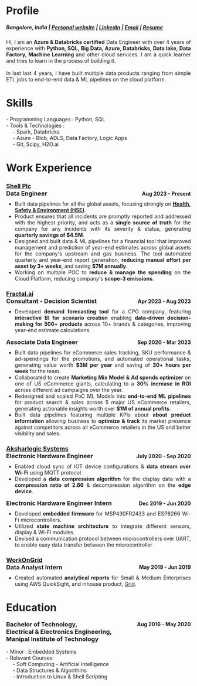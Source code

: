 # Profile
##### Bangalore, India | [Personal website](https://shubham2697.github.io/) | [LinkedIn](https://linkedin.com/in/shubham2697/) | [Email](mailto:shubhamagarwal2697+gh@gmail.com) | [Resume](url)

<div class="container">
    <p style="text-align: justify;">
        Hi, I am an <b>Azure & Databricks certified</b> Data Engineer with over 4 years of experience with <b>Python, SQL,
        Big Data, Azure, Databricks, Data lake, Data Factory, Machine Learning </b> and other cloud services. I am a quick
        learner and tries to learn in the process of building it.
        <br />
        <br />
        In last last 4 years, I have built multiple data products ranging from simple ETL jobs to end-to-end
        data & ML pipelines on the cloud platform.
    </p>
    <h1> Skills </h1>
    <div class="entry">
        <p>
            - Programming Languages : Python, SQL
            <br />
            - Tools & Technologies : 
            <br /> &emsp; - Spark, Databricks
            <br /> &emsp; - Azure - Blob, ADLS, Data Factory, Logic Apps
            <br /> &emsp; - Git, Scipy, H2O.ai 
        </p>
    </div>
    <h1>Work Experience</h1>
    <div class="timeline" style="text-align: justify;">
        <div class="entry">
            <h3 style="margin-bottom: 0px;">
            <!-- <img src = "data:image/svg+xml;utf-8,%0A%3Csvg%20id%3D%22Shell_x5F_2012_x5F_PECTEN_x5F_RGB%22%20version%3D%221.1%22%20viewBox%3D%220%200%2024%2024%22%20xml%3Aspace%3D%22preserve%22%20xmlns%3D%22http%3A%2F%2Fwww.w3.org%2F2000%2Fsvg%22%3E%0A%20%20%3Crect%20x%3D%22-12.1%22%20y%3D%22-103.7%22%20width%3D%22141.7%22%20height%3D%22141.7%22%20fill%3D%22none%22%2F%3E%0A%20%20%3Cg%20transform%3D%22matrix(.22054%200%200%20.22054%20-.94555%20-.53756)%22%3E%0A%20%20%20%20%3Cpath%20d%3D%22m54.6%2087.8h-18l-1.6-13.3-11-7.9c-0.5-2.3-0.7-4.7-0.7-7.1%200-19.6%2015.9-35.4%2035.4-35.4%2019.6%200%2035.4%2015.9%2035.4%2035.4%200%202.4-0.2%204.8-0.7%207.1l-10.9%207.9-1.7%2013.3h-18l-1%200.8c-0.9%200.7-2%201-3.1%201s-2.2-0.4-3.1-1z%22%20fill%3D%22none%22%20stroke%3D%22%23fff%22%20stroke-miterlimit%3D%2240%22%20stroke-width%3D%227%22%2F%3E%0A%20%20%20%20%3Cpath%20d%3D%22m54.6%2087.8h-18l-1.6-13.3-11-7.9c-0.5-2.3-0.7-4.7-0.7-7.1%200-19.6%2015.9-35.4%2035.4-35.4%2019.6%200%2035.4%2015.9%2035.4%2035.4%200%202.4-0.2%204.8-0.7%207.1l-10.9%207.9-1.7%2013.3h-18l-1%200.8c-0.9%200.7-2%201-3.1%201s-2.2-0.4-3.1-1z%22%20fill%3D%22%23fbce07%22%2F%3E%0A%20%20%20%20%3Cpath%20d%3D%22m54.6%2087.8h-18l-1.6-13.3-11-7.9c-0.5-2.3-0.7-4.7-0.7-7.1%200-19.6%2015.9-35.4%2035.4-35.4s35.4%2015.9%2035.4%2035.4c0%202.4-0.2%204.8-0.7%207.1l-10.9%207.9-1.7%2013.3h-18l-1%200.8c-0.9%200.7-2%201-3.1%201s-2.2-0.4-3.1-1zm0.6-6.2h-13.1l-1.3-10.6-10.8-7.8c-0.3-1.2-0.5-2.5-0.5-3.8%200-2.1%200.4-4.2%201.3-6.1l19.1%2019.3-18.5-22.9c0.7-3%202.3-5.6%204.6-7.7l16.6%2028.7-14.7-31.3c1.9-2.5%204.6-4.4%207.6-5.3l10.2%2035.6-7.4-37.1c2.3-1.3%204.8-1.9%207.4-1.9%200.5%200%201.1%200%201.6%200.1l1.5%2038.5%201.5-38.5c0.5-0.1%201.1-0.1%201.6-0.1%202.6%200%205.1%200.7%207.4%201.9l-7.4%2037.1%2010.2-35.7c3%200.9%205.7%202.8%207.6%205.3l-14.8%2031.4%2016.6-28.7c2.3%202%203.9%204.7%204.6%207.7l-18.5%2022.9%2019.1-19.3c0.9%201.9%201.3%204%201.3%206.1%200%201.3-0.2%202.5-0.5%203.8l-10.8%207.8-1.3%2010.6h-13l-2%201.4c-0.5%200.4-1.1%200.5-1.7%200.5s-1.2-0.2-1.7-0.5z%22%20fill%3D%22%23dd1d21%22%20fill-rule%3D%22evenodd%22%2F%3E%0A%20%20%3C%2Fg%3E%0A%3C%2Fsvg%3E", style="width: 22px; height: auto;margin-bottom: -4px;"> -->
            <a href="https://shell.com"> Shell Plc</a></h3>
            <div style="display: flex; justify-content: space-between; align-items: center;">
                <h3 style="margin: 0;">Data Engineer</h3>
                <p style="margin: 0;"><b>Aug 2023 - Present</b></p>
            </div>
            <ul style="margin-top: 10px;">
                <li>Built data pipelines for all the global assets, focusing strongly on 
                <b><a href = "https://shell.com/business-customers/commercial-fuels/health-safety-and-the-environment.html">Health, Safety & Environment (HSE)</a></b>.
                </li>
                <li> Product ensures that all incidents are promptly reported and addressed with the highest priority, and acts as a <b>single source of truth</b> for the company for any incidents with its severity & status, generating <b>quarterly savings of $4.5M</b>.</li>
                <li>Designed and built data & ML pipelines for a financial tool that improved management and prediction of year-end estimates across global assets for the company's upstream and gas business. The tool automated quarterly and year-end report generation, <b>reducing manual effort per asset by 3+ weeks</b>, and saving <b>$7M annually</b>.</li>
                <li>Working on multiple POC to <b>reduce & manage the spending</b> on the Cloud Platform, reducing company's <b>scope-3 emissions</b>.</li>
            </ul>
        </div>
        <div class="entry">
            <h3 style="margin-bottom: 0px;">
            <!-- <img src = "https://fractal.ai/wp-content/uploads/2023/02/logo-2.svg", style="width: 50px; height: auto;"> -->
            <a href="https://fractal.ai"> Fractal.ai</a></h3>
            <div style="display: flex; justify-content: space-between; align-items: center;">
                <h3 style="margin: 0;">Consultant - Decision Scientist</h3>
                <p style="margin: 0;"><b>Apr 2023 - Aug 2023</b></p>
            </div>
            <ul style="margin-top: 10px;">
                <li>Developed <b>demand forecasting tool</b> for a CPG company, featuring <b>interactive BI for scenario creation</b> enabling <b>data-driven decision-making for 500+ products</b>
                    across 10+ brands & categories, improving year-end estimate calculations.</li>
            </ul>
            <div style="display: flex; justify-content: space-between; align-items: center;">
                <h3 style="margin: 0;">Associate Data Engineer</h3>
                <p style="margin: 0;"><b>Sep 2020 - Mar 2023</b></p>
            </div>
            <ul style="margin-top: 10px;">
                <li>
                    Built data pipelines for eCommerce sales tracking, SKU performance & ad-spendings for the
                    promotions, and automated operational tasks, generating value worth <b>$3M per year</b> and 
                    saving of <b>30+ hours per week</b> for the team.
                </li>
                <li>
                    Collaborated to create <b>Marketing Mix Model & Ad spends optimizer </b> on one of US eCommerce giants,
                    calculating to a <b>30% increase in ROI</b> across different ad campaigns over the year.
                </li>
                <li>
                    Redesigned and scaled PoC ML Models into <b>end-to-end ML pipelines</b> for product search & sales
                    across 5 major US eCommerce retailers, generating actionable insights worth over <b>$1M of annual profits</b>.
                </li>
                <li>
                    Built data pipelines featuring multiple KPIs about <b> about product information </b> allowing business to <b> optimize & track </b> its market presence against competitors across all eCommerce retailers in the US and  better visibility and sales.
                </li>
            </ul>
        </div>
        <div class="entry">
            <h3 style="margin-bottom: 0px;">
            <!-- <img src = "//www.shabdkosh.net/images/shabdkosh-64t.png", style="width: 18px; height: auto;"> -->
            <a href = "https://shabdkosh.com"> Aksharlogic Systems</a>
            </h3>
            <div style="display: flex; justify-content: space-between; align-items: center;">
                <h3 style="margin: 0;">Electronic Hardware Engineer</h3>
                <p style="margin: 0;"><b>July 2020 - Sep 2020</b></p>
            </div>
            <ul style="margin-top: 10px;">
                <li>Enabled cloud sync of IOT device configurations & <b>data stream over Wi-Fi</b> using
                    MQTT
                    protocol.</li>
                <li>Developed a <b> data compression algorithm</b> for the display data with a <b>compression
                    ratio of 2.66</b> & decompression algorithm on the <b>edge device</b>.</li>
            </ul>
            <div style="display: flex; justify-content: space-between; align-items: center;">
                <h3 style="margin: 0;">Electronic Hardware Engineer Intern</h3>
                <p style="margin: 0;"><b>Dec 2019 - Jun 2020</b></p>
            </div>
            <ul style="margin-top: 10px;">
                <li>Developed <b>embedded firmware</b> for MSP430FR2433 and ESP8266 Wi-Fi microcontrollers.</li>
                <li>Utilized <b>state machine architecture</b> to integrate different sensors, display &
                    Wi-Fi
                    modules. </li>
                <li>Devised a communication protocol between microcontrollers over UART, to enable easy data transfer between the microcontroller</li>
            </ul>
        </div>
        <div class="entry">
            <h3 style="margin-bottom: 0px;">
            <!-- <img src = "https://cdn.prod.website-files.com/66e2a69045ccca68beac8f14/66ebd8103e0acb6b5b84d2ac_Grid-Logo.svg", style="width: 33px; height: auto;"> -->
            <a href="https://workongrid.com"> WorkOnGrid</a>
            </h3>
            <div style="display: flex; justify-content: space-between; align-items: center;">
                <h3 style="margin: 0;">Data Analyst Intern</h3>
                <p style="margin: 0;"><b>May 2019 - Jun 2019</b></p>
            </div>
            <ul style="margin-top: 10px;">
                <li>Created automated <b>analytical reports</b> for Small & Medium Enterprises using AWS QuickSight, and
                    inhouse product, <a href="https://workongrid.com">Grid</a>.</li>
            </ul>
        </div>
  </div>
  <h1> Education </h1>
  <div class="timeline">
      <div class="entry">
            <div style="display: flex; justify-content: space-between; align-items: center;">
                <h3 style="margin: 0;">Bachelor of Technology,</h3>
                <p style="margin: 0;"><b>Aug 2016 - May 2020</b></p>
            </div>
            <h3 style="margin-top: 0px;margin-bottom: 0px">Electrical & Electronics Engineering,</h3>
            <h3 style="margin-top: 0px;">Manipal Institute of Technology</h3>
            <p>
                - Minor : Embedded Systems
                <br />
                - Relevant Courses:
                <br /> &emsp; - Soft Computing - Artificial Intelligence
                <br /> &emsp; - Data Structures & Algorithms
                <br /> &emsp; - Introduction to Linux & Shell Scripting
            </p>
        </div>
    </div>
</div>